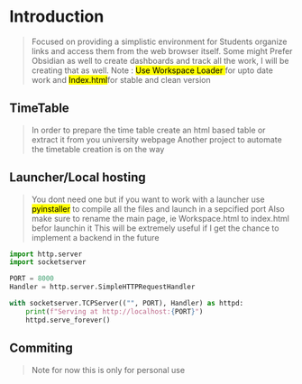 # Introduction
> Focused on providing a simplistic environment for Students organize links and access them from the web browser itself.
> Some might Prefer Obsidian as well to create dashboards and track all the work, I will be creating that as well.
Note : <mark> Use Workspace Loader </mark> for upto date work and <mark>Index.html</mark>for stable and clean version 

## TimeTable
> In order to prepare the time table create an html based table or extract it from you university webpage
> Another project to automate the timetable creation is on the way

## Launcher/Local hosting
> You dont need one but if you want to work with a launcher use <mark>pyinstaller</mark> to compile all the files and launch in a sepcified port
> Also make sure to rename the main page, ie Workspace.html to index.html befor launchin it
> This will be extremely useful if I get the chance to implement a backend in the future
```py
import http.server
import socketserver

PORT = 8000
Handler = http.server.SimpleHTTPRequestHandler

with socketserver.TCPServer(("", PORT), Handler) as httpd:
    print(f"Serving at http://localhost:{PORT}")
    httpd.serve_forever()


```

<!-- Add Workflows later -->
## Commiting 
> Note for now this is only for personal use
```gitbash

```